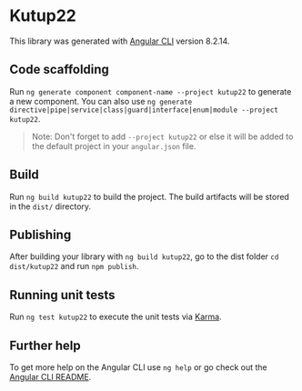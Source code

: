 # Kutup22

This library was generated with [Angular CLI](https://github.com/angular/angular-cli) version 8.2.14.

## Code scaffolding

Run `ng generate component component-name --project kutup22` to generate a new component. You can also use `ng generate directive|pipe|service|class|guard|interface|enum|module --project kutup22`.
> Note: Don't forget to add `--project kutup22` or else it will be added to the default project in your `angular.json` file. 

## Build

Run `ng build kutup22` to build the project. The build artifacts will be stored in the `dist/` directory.

## Publishing

After building your library with `ng build kutup22`, go to the dist folder `cd dist/kutup22` and run `npm publish`.

## Running unit tests

Run `ng test kutup22` to execute the unit tests via [Karma](https://karma-runner.github.io).

## Further help

To get more help on the Angular CLI use `ng help` or go check out the [Angular CLI README](https://github.com/angular/angular-cli/blob/master/README.md).
